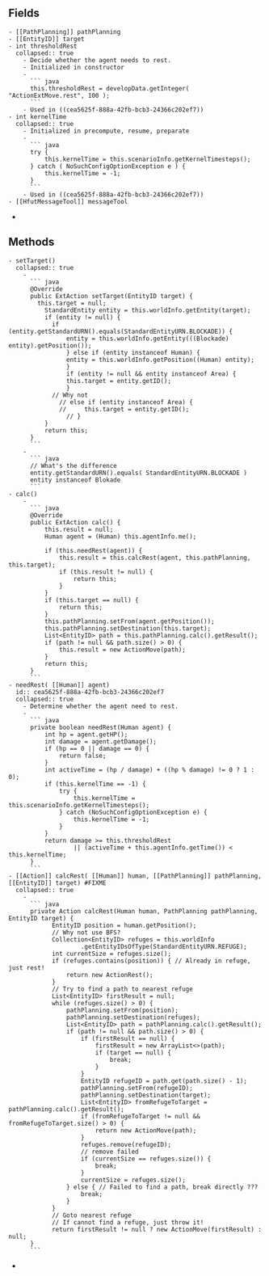 ## Fields
	- [[PathPlanning]] pathPlanning
	- [[EntityID]] target
	- int thresholdRest
	  collapsed:: true
		- Decide whether the agent needs to rest.
		- Initialized in constructor
		-
		  ``` java
		  this.thresholdRest = developData.getInteger( "ActionExtMove.rest", 100 );
		  ```
		- Used in ((cea5625f-888a-42fb-bcb3-24366c202ef7))
	- int kernelTime
	  collapsed:: true
		- Initialized in precompute, resume, preparate
		-
		  ``` java
		  try {
		      this.kernelTime = this.scenarioInfo.getKernelTimesteps();
		  } catch ( NoSuchConfigOptionException e ) {
		      this.kernelTime = -1;
		  }
		  ```
		- Used in ((cea5625f-888a-42fb-bcb3-24366c202ef7))
	- [[HfutMessageTool]] messageTool
-
## Methods
	- setTarget()
	  collapsed:: true
		-
		  ``` java
		  @Override
		  public ExtAction setTarget(EntityID target) {
		  	this.target = null;
		      StandardEntity entity = this.worldInfo.getEntity(target);
		      if (entity != null) {
		  		if (entity.getStandardURN().equals(StandardEntityURN.BLOCKADE)) {
		          	entity = this.worldInfo.getEntity(((Blockade) entity).getPosition());
		        	} else if (entity instanceof Human) {
		          	entity = this.worldInfo.getPosition((Human) entity);
		        	}
		        	if (entity != null && entity instanceof Area) {
		          	this.target = entity.getID();
		        	}
		  		// Why not
		          // else if (entity instanceof Area) {
		          //     this.target = entity.getID();
		        	// }
		      }
		      return this;
		  }
		  ```
		-
		  ``` java
		  // What's the difference
		  entity.getStandardURN().equals( StandardEntityURN.BLOCKADE )
		  entity instanceof Blokade
		  ```
	- calc()
		-
		  ``` java
		  @Override
		  public ExtAction calc() {
		      this.result = null;
		      Human agent = (Human) this.agentInfo.me();
		  			  
		      if (this.needRest(agent)) {
		          this.result = this.calcRest(agent, this.pathPlanning, this.target);
		          if (this.result != null) {
		              return this;
		          }
		      }
		      if (this.target == null) {
		          return this;
		      }
		      this.pathPlanning.setFrom(agent.getPosition());
		      this.pathPlanning.setDestination(this.target);
		      List<EntityID> path = this.pathPlanning.calc().getResult();
		      if (path != null && path.size() > 0) {
		          this.result = new ActionMove(path);
		      }
		      return this;
		  }
		  ```
	- needRest( [[Human]] agent)
	  id:: cea5625f-888a-42fb-bcb3-24366c202ef7
	  collapsed:: true
		- Determine whether the agent need to rest.
		-
		  ``` java
		  private boolean needRest(Human agent) {
		      int hp = agent.getHP();
		      int damage = agent.getDamage();
		      if (hp == 0 || damage == 0) {
		          return false;
		      }
		      int activeTime = (hp / damage) + ((hp % damage) != 0 ? 1 : 0);
		      if (this.kernelTime == -1) {
		          try {
		              this.kernelTime = this.scenarioInfo.getKernelTimesteps();
		          } catch (NoSuchConfigOptionException e) {
		              this.kernelTime = -1;
		          }
		      }
		      return damage >= this.thresholdRest
		              || (activeTime + this.agentInfo.getTime()) < this.kernelTime;
		  }
		  ```
	- [[Action]] calcRest( [[Human]] human, [[PathPlanning]] pathPlanning, [[EntityID]] target) #FIXME
	  collapsed:: true
		-
		  ``` java
		  private Action calcRest(Human human, PathPlanning pathPlanning, EntityID target) {
		        EntityID position = human.getPosition();
		        // Why not use BFS?
		        Collection<EntityID> refuges = this.worldInfo
		                .getEntityIDsOfType(StandardEntityURN.REFUGE);
		        int currentSize = refuges.size();
		        if (refuges.contains(position)) { // Already in refuge, just rest!
		            return new ActionRest();
		        }
		        // Try to find a path to nearest refuge
		        List<EntityID> firstResult = null;
		        while (refuges.size() > 0) {
		            pathPlanning.setFrom(position);
		            pathPlanning.setDestination(refuges);
		            List<EntityID> path = pathPlanning.calc().getResult();
		            if (path != null && path.size() > 0) {
		                if (firstResult == null) {
		                    firstResult = new ArrayList<>(path);
		                    if (target == null) {
		                        break;
		                    }
		                }
		                EntityID refugeID = path.get(path.size() - 1);
		                pathPlanning.setFrom(refugeID);
		                pathPlanning.setDestination(target);
		                List<EntityID> fromRefugeToTarget = pathPlanning.calc().getResult();
		                if (fromRefugeToTarget != null && fromRefugeToTarget.size() > 0) {
		                    return new ActionMove(path);
		                }
		                refuges.remove(refugeID);
		                // remove failed
		                if (currentSize == refuges.size()) {
		                    break;
		                }
		                currentSize = refuges.size();
		            } else { // Failed to find a path, break directly ???
		                break;
		            }
		        }
		        // Goto nearest refuge
		        // If cannot find a refuge, just throw it!
		        return firstResult != null ? new ActionMove(firstResult) : null;
		  }
		  ```
-